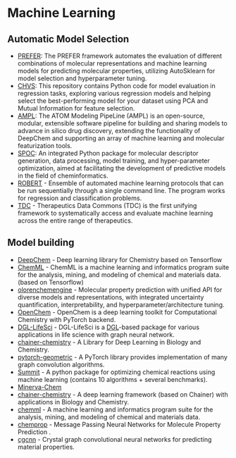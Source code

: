 # Machine Learning

## Automatic Model Selection

- [PREFER](https://github.com/rdkit/PREFER): The PREFER framework automates the evaluation of different combinations of molecular representations and machine learning models for predicting molecular properties, utilizing AutoSklearn for model selection and hyperparameter tuning.
- [CHVS](https://github.com/Saeedmomo/Consensus_Holistic_Virtual_Screening): This repository contains Python code for model evaluation in regression tasks, exploring various regression models and helping select the best-performing model for your dataset using PCA and Mutual Information for feature selection.
- [AMPL](https://github.com/ATOMScience-org/AMPL?tab=readme-ov-file#Example-AMPL-usage): The ATOM Modeling PipeLine (AMPL) is an open-source, modular, extensible software pipeline for building and sharing models to advance in silico drug discovery, extending the functionality of DeepChem and supporting an array of machine learning and molecular featurization tools.
- [SPOC](https://github.com/WhitestoneYang/spoc): An integrated Python package for molecular descriptor generation, data processing, model training, and hyper-parameter optimization, aimed at facilitating the development of predictive models in the field of cheminformatics.
- [ROBERT](https://github.com/jvalegre/robert) - Ensemble of automated machine learning protocols that can be run sequentially through a single command line. The program works for regression and classification problems.
- [TDC](https://github.com/mims-harvard/TDC) - Therapeutics Data Commons (TDC) is the first unifying framework to systematically access and evaluate machine learning across the entire range of therapeutics.

## Model building

- [DeepChem](https://github.com/deepchem/deepchem) - Deep learning library for Chemistry based on Tensorflow
- [ChemML](https://github.com/hachmannlab/chemml) - ChemML is a machine learning and informatics program suite for the analysis, mining, and modeling of chemical and materials data. (based on Tensorflow)
- [olorenchemengine](https://github.com/Oloren-AI/olorenchemengine) - Molecular property prediction with unified API for diverse models and representations,
  with integrated uncertainty quantification, interpretability, and hyperparameter/architecture tuning.
- [OpenChem](https://github.com/Mariewelt/OpenChem) - OpenChem is a deep learning toolkit for Computational Chemistry with PyTorch backend.
- [DGL-LifeSci](https://github.com/awslabs/dgl-lifesci) - DGL-LifeSci is a [DGL](https://www.dgl.ai/)-based package for various applications in life science with graph neural network.
- [chainer-chemistry](https://github.com/pfnet-research/chainer-chemistry) - A Library for Deep Learning in Biology and Chemistry.
- [pytorch-geometric](https://pytorch-geometric.readthedocs.io/en/latest/) - A PyTorch library provides implementation of many graph convolution algorithms.
- [Summit](https://github.com/sustainable-processes/summit) - A python package for optimizing chemical reactions using machine learning (contains 10 algorithms + several benchmarks).
- [Minerva-Chem](https://github.com/lanl/minervachem)
- [chainer-chemistry](https://github.com/chainer/chainer-chemistry) - A deep learning framework (based on Chainer) with applications in Biology and Chemistry.
- [chemml](https://hachmannlab.github.io/chemml/) - A machine learning and informatics program suite for the analysis, mining, and modeling of chemical and materials data.
- [chemprop](https://github.com/chemprop/chemprop) - Message Passing Neural Networks for Molecule Property Prediction .
- [cgcnn](https://github.com/txie-93/cgcnn) - Crystal graph convolutional neural networks for predicting material properties.
